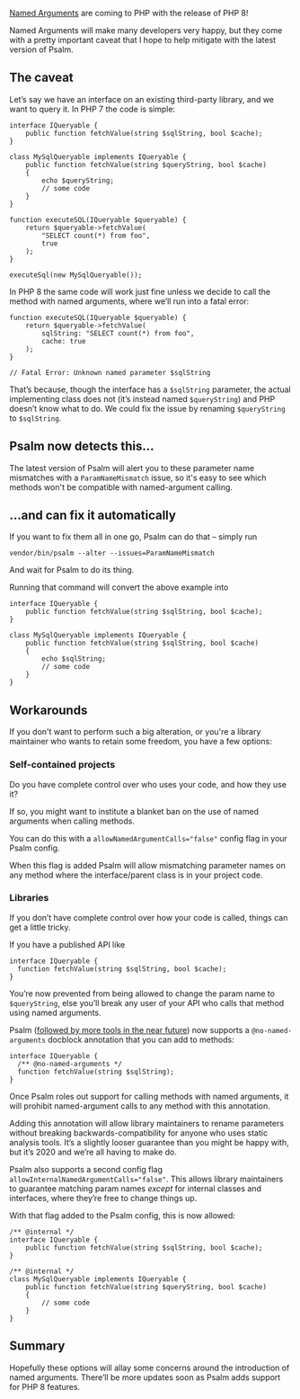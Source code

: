 <!--
  title: Getting ready for Named Arguments
  date: 2020-08-17 07:00:00
  author: Matt Brown
  author_link: https://twitter.com/mattbrowndev
-->

[Named Arguments](https://wiki.php.net/rfc/named_params) are coming to PHP with the release of PHP 8!

Named Arguments will make many developers very happy, but they come with a pretty important caveat that I hope to help mitigate with the latest version of Psalm.

## The caveat

Let’s say we have an interface on an existing third-party library, and we want to query it. In PHP 7 the code is simple:

```
interface IQueryable {
    public function fetchValue(string $sqlString, bool $cache);
}

class MySqlQueryable implements IQueryable {
    public function fetchValue(string $queryString, bool $cache)
    {
        echo $queryString;
        // some code
    }
}

function executeSQL(IQueryable $queryable) {
    return $queryable->fetchValue(
        "SELECT count(*) from foo",
        true
    );
}

executeSql(new MySqlQueryable());
```

In PHP 8 the same code will work just fine unless we decide to call the method with named arguments, where we’ll run into a fatal error:

```
function executeSQL(IQueryable $queryable) {
    return $queryable->fetchValue(
        sqlString: "SELECT count(*) from foo",
        cache: true
    );
}

// Fatal Error: Unknown named parameter $sqlString
```

That’s because, though the interface has a `$sqlString` parameter, the actual implementing class does not (it’s instead named `$queryString`) and PHP doesn’t know what to do. We could fix the issue by renaming `$queryString` to `$sqlString`.

## Psalm now detects this…

The latest version of Psalm will alert you to these parameter name mismatches with a `ParamNameMismatch` issue, so it's easy to see which methods won't be compatible with named-argument calling.

## …and can fix it automatically

If you want to fix them all in one go, Psalm can do that – simply run

`vendor/bin/psalm --alter --issues=ParamNameMismatch`

And wait for Psalm to do its thing.

Running that command will convert the above example into

```
interface IQueryable {
    public function fetchValue(string $sqlString, bool $cache);
}

class MySqlQueryable implements IQueryable {
    public function fetchValue(string $sqlString, bool $cache)
    {
        echo $sqlString;
        // some code
    }
}
```

## Workarounds

If you don't want to perform such a big alteration, or you're a library maintainer who wants to retain some freedom, you have a few options:

### Self-contained projects

Do you have complete control over who uses your code, and how they use it?

If so, you might want to institute a blanket ban on the use of named arguments when calling methods.

You can do this with a `allowNamedArgumentCalls="false"` config flag in your Psalm config.

When this flag is added Psalm will allow mismatching parameter names on any method where the interface/parent class is in your project code.

### Libraries

If you don’t have complete control over how your code is called, things can get a little tricky.

If you have a published API like

```
interface IQueryable {
  function fetchValue(string $sqlString, bool $cache);
}
```

You’re now prevented from being allowed to change the param name to `$queryString`, else you’ll break any user of your API who calls that method using named arguments.

Psalm ([followed by more tools in the near future](https://github.com/Roave/BackwardCompatibilityCheck/issues/264)) now supports a `@no-named-arguments` docblock annotation that you can add to methods:

```
interface IQueryable {
  /** @no-named-arguments */
  function fetchValue(string $sqlString);
}
```

Once Psalm roles out support for calling methods with named arguments, it will prohibit named-argument calls to any method with this annotation.

Adding this annotation will allow library maintainers to rename parameters without breaking backwards-compatibility for anyone who uses static analysis tools. It’s a slightly looser guarantee than you might be happy with, but it’s 2020 and we’re all having to make do.

Psalm also supports a second config flag `allowInternalNamedArgumentCalls="false"`. This allows library maintainers to guarantee matching param names _except_ for internal classes and interfaces, where they’re free to change things up.

With that flag added to the Psalm config, this is now allowed:

```
/** @internal */
interface IQueryable {
    public function fetchValue(string $sqlString, bool $cache);
}

/** @internal */
class MySqlQueryable implements IQueryable {
    public function fetchValue(string $queryString, bool $cache)
    {
        // some code
    }
}
```

## Summary

Hopefully these options will allay some concerns around the introduction of named arguments. There’ll be more updates soon as Psalm adds support for PHP 8 features.

